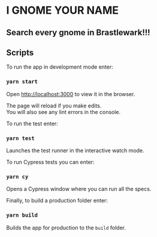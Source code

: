 # I GNOME YOUR NAME

## Search every gnome in Brastlewark!!!

## Scripts
To run the app in development mode enter:

### `yarn start`

Open [http://localhost:3000](http://localhost:3000) to view it in the browser.

The page will reload if you make edits.<br />
You will also see any lint errors in the console.

To run the test enter:

### `yarn test`

Launches the test runner in the interactive watch mode.

To run Cypress tests you can enter:

### `yarn cy`

Opens a Cypress window where you can run all the specs.

Finally, to build a production folder enter:

### `yarn build`

Builds the app for production to the `build` folder.

